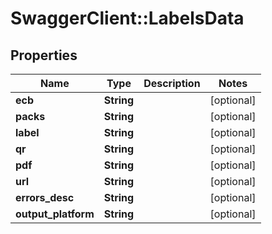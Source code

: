 # SwaggerClient::LabelsData

## Properties
Name | Type | Description | Notes
------------ | ------------- | ------------- | -------------
**ecb** | **String** |  | [optional] 
**packs** | **String** |  | [optional] 
**label** | **String** |  | [optional] 
**qr** | **String** |  | [optional] 
**pdf** | **String** |  | [optional] 
**url** | **String** |  | [optional] 
**errors_desc** | **String** |  | [optional] 
**output_platform** | **String** |  | [optional] 


